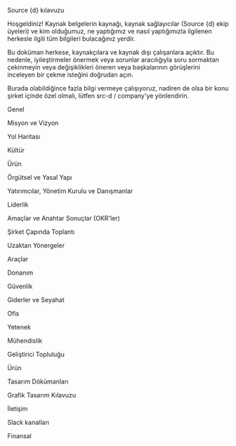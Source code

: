 Source {d} kılavuzu

Hoşgeldiniz! Kaynak belgelerin kaynağı, kaynak sağlayıcılar (Source {d} ekip üyeleri) ve kim olduğumuz, ne yaptığımız ve nasıl yaptığımızla ilgilenen herkesle ilgili tüm bilgileri bulacağınız yerdir.

Bu doküman herkese, kaynakçılara ve kaynak dışı çalışanlara açıktır. Bu nedenle, iyileştirmeler önermek veya sorunlar aracılığıyla soru sormaktan çekinmeyin veya değişiklikleri öneren veya başkalarının görüşlerini inceleyen bir çekme isteğini doğrudan açın.

Burada olabildiğince fazla bilgi vermeye çalışıyoruz, nadiren de olsa bir konu şirket içinde özel olmalı, lütfen src-d / company'ye yönlendirin.

Genel

Misyon ve Vizyon

Yol Haritası

Kültür

Ürün

Örgütsel ve Yasal Yapı

Yatırımcılar, Yönetim Kurulu ve Danışmanlar

Liderlik

Amaçlar ve Anahtar Sonuçlar (OKR'ler)

Şirket Çapında Toplantı

Uzaktan Yönergeler

Araçlar

Donanım

Güvenlik

Giderler ve Seyahat

Ofis

Yetenek

Mühendislik

Geliştirici Topluluğu

Ürün

Tasarım Dökümanları

Grafik Tasarım Kılavuzu

İletişim

Slack kanalları

Finansal
